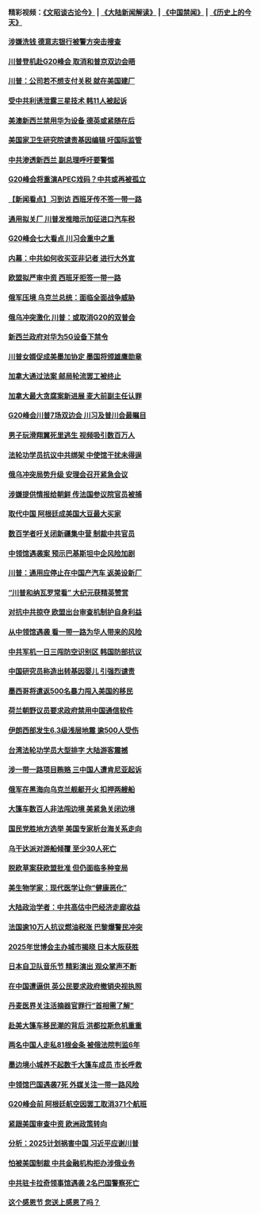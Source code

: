 #### 精彩视频：[《文昭谈古论今》](https://github.com/gfw-breaker/wenzhao/blob/master/README.md?t=11300631) | [《大陆新闻解读》](https://github.com/gfw-breaker/ntdtv-comedy/blob/master/README.md?t=11300631) | [《中国禁闻》](https://github.com/gfw-breaker/ntdtv-news/blob/master/README.md?t=11300631) | [《历史上的今天》](https://github.com/gfw-breaker/today-in-history/blob/master/README.md?t=11300631) 

#### [涉嫌洗钱 德意志银行被警方突击搜查](../pages/nsc418/n10881516.md?t=11300631) 

#### [川普登机赴G20峰会 取消和普京双边会晤](../pages/nsc418/n10881995.md?t=11300631) 

#### [川普：公司若不想支付关税 就在美国建厂](../pages/nsc418/n10881565.md?t=11300631) 

#### [受中共利诱泄露三星技术 韩11人被起诉](../pages/nsc418/n10879124.md?t=11300631) 

#### [美澳新西兰禁用华为设备 德英或紧随在后](../pages/nsc418/n10881567.md?t=11300631) 

#### [美国家卫生研究院谴责基因编辑 吁国际监管](../pages/nsc418/n10881147.md?t=11300631) 

#### [中共渗透新西兰 副总理呼吁要警惕](../pages/nsc418/n10879826.md?t=11300631) 

#### [G20峰会将重演APEC戏码？中共或再被孤立](../pages/nsc418/n10880029.md?t=11300631) 

#### [【新闻看点】习到访 西班牙传不签一带一路](../pages/nsc418/n10879605.md?t=11300631) 

#### [通用拟关厂 川普发推暗示加征进口汽车税](../pages/nsc418/n10879747.md?t=11300631) 

#### [G20峰会七大看点 川习会重中之重](../pages/nsc418/n10879611.md?t=11300631) 

#### [内幕：中共如何收买亚非记者 进行大外宣](../pages/nsc418/n10879405.md?t=11300631) 

#### [欧盟拟严审中资 西班牙拒签一带一路](../pages/nsc418/n10879421.md?t=11300631) 

#### [俄军压境 乌克兰总统：面临全面战争威胁](../pages/nsc418/n10878722.md?t=11300631) 

#### [俄乌冲突激化 川普：或取消G20的双普会](../pages/nsc418/n10878861.md?t=11300631) 

#### [新西兰政府对华为5G设备下禁令](../pages/nsc418/n10878480.md?t=11300631) 

#### [川普女婿促成美墨加协定 墨国将颁雄鹰勋章](../pages/nsc418/n10878129.md?t=11300631) 

#### [加拿大通过法案 邮局轮流罢工被终止](../pages/nsc418/n10878104.md?t=11300631) 

#### [加拿大最大贪腐案新进展 麦大前副主任认罪](../pages/nsc418/n10878080.md?t=11300631) 

#### [G20峰会川普7场双边会 川习及普川会最瞩目](../pages/nsc418/n10877729.md?t=11300631) 

#### [男子玩滑翔翼死里逃生 视频吸引数百万人](../pages/nsc418/n10877704.md?t=11300631) 

#### [法轮功学员抗议中共绑架 中使馆干扰未得逞](../pages/nsc418/n10877075.md?t=11300631) 

#### [俄乌冲突局势升级 安理会召开紧急会议](../pages/nsc418/n10876819.md?t=11300631) 

#### [涉嫌提供情报给朝鲜 传法国参议院官员被捕](../pages/nsc418/n10876717.md?t=11300631) 

#### [取代中国 阿根廷成美国大豆最大买家](../pages/nsc418/n10876091.md?t=11300631) 

#### [数百学者吁关闭新疆集中营 制裁中共官员](../pages/nsc418/n10876142.md?t=11300631) 

#### [中领馆遇袭案 预示巴基斯坦中企风险加剧](../pages/nsc418/n10875640.md?t=11300631) 

#### [川普：通用应停止在中国产汽车 返美设新厂](../pages/nsc418/n10875814.md?t=11300631) 

#### [“川普和纳瓦罗常看” 大纪元获精英赞赏](../pages/nsc418/n10874031.md?t=11300631) 

#### [对抗中共掠夺 欧盟出台审查机制护自身利益](../pages/nsc418/n10875554.md?t=11300631) 

#### [从中领馆遇袭 看一带一路为华人带来的风险](../pages/nsc418/n10875453.md?t=11300631) 

#### [中共军机一日三闯防空识别区 韩国防部抗议](../pages/nsc418/n10874735.md?t=11300631) 

#### [中国研究员称造出转基因婴儿 引强烈谴责](../pages/nsc418/n10874934.md?t=11300631) 

#### [墨西哥将遣返500名暴力闯入美国的移民](../pages/nsc418/n10874795.md?t=11300631) 

#### [荷兰朝野议员要求政府禁用中国通信软件](../pages/nsc418/n10874343.md?t=11300631) 

#### [伊朗西部发生6.3级浅层地震 逾500人受伤](../pages/nsc418/n10874736.md?t=11300631) 

#### [台湾法轮功学员大型排字 大陆游客震撼](../pages/nsc418/n10873468.md?t=11300631) 

#### [涉一带一路项目贿赂 三中国人遭肯尼亚起诉](../pages/nsc418/n10874123.md?t=11300631) 

#### [俄军在黑海向乌克兰舰艇开火 扣押两艘船](../pages/nsc418/n10873926.md?t=11300631) 

#### [大篷车数百人非法闯边境 美紧急关闭边境](../pages/nsc418/n10873849.md?t=11300631) 

#### [国民党胜地方选举 美国专家析台海关系走向](../pages/nsc418/n10873601.md?t=11300631) 

#### [乌干达派对游船倾覆 至少30人死亡](../pages/nsc418/n10873417.md?t=11300631) 

#### [脱欧草案获欧盟批准 但仍面临多种变局](../pages/nsc418/n10873284.md?t=11300631) 

#### [美生物学家：现代医学让你“健康恶化”](../pages/nsc418/n10872870.md?t=11300631) 

#### [大陆政治学者：中共高估中巴经济走廊收益](../pages/nsc418/n10872678.md?t=11300631) 

#### [法国逾10万人抗议燃油税涨 巴黎爆警民冲突](../pages/nsc418/n10872878.md?t=11300631) 

#### [2025年世博会主办城市揭晓 日本大阪获胜](../pages/nsc418/n10872338.md?t=11300631) 

#### [日本自卫队音乐节 精彩演出 观众掌声不断](../pages/nsc418/n10872312.md?t=11300631) 

#### [在中国遭逼供 英公民要求政府撤销央视执照](../pages/nsc418/n10871815.md?t=11300631) 

#### [丹麦医界关注活摘器官罪行“首相需了解”](../pages/nsc418/n10868641.md?t=11300631) 

#### [赴美大篷车移民潮的背后 洪都拉斯危机重重](../pages/nsc418/n10871641.md?t=11300631) 

#### [两名中国人走私81根金条 被俄法院判监6年](../pages/nsc418/n10871643.md?t=11300631) 

#### [墨边境小城养不起数千大篷车成员 市长呼救](../pages/nsc418/n10871580.md?t=11300631) 

#### [中领馆巴国遇袭7死 外媒关注一带一路风险](../pages/nsc418/n10871570.md?t=11300631) 

#### [G20峰会前 阿根廷航空因罢工取消371个航班](../pages/nsc418/n10871541.md?t=11300631) 

#### [紧跟美国审查中资 欧洲政策转向](../pages/nsc418/n10871173.md?t=11300631) 

#### [分析：2025计划祸害中国 习近平应谢川普](../pages/nsc418/n10871045.md?t=11300631) 

#### [怕被美国制裁 中共金融机构拒办涉俄业务](../pages/nsc418/n10869676.md?t=11300631) 

#### [中共驻卡拉奇领事馆遇袭 2名巴国警察死亡](../pages/nsc418/n10870377.md?t=11300631) 

#### [这个感恩节 您送上感恩了吗？](../pages/nsc418/n10869319.md?t=11300631) 

